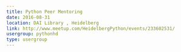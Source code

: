 ```yaml
---
title: Python Peer Mentoring
date: 2016-08-31
location: DAI Library , Heidelberg
link: http://www.meetup.com/HeidelbergPython/events/233602531/
usergroup: pythonhd
type: usergroup
---
```

